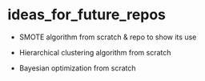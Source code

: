 # ideas_for_future_repos

- SMOTE algorithm from scratch & repo to show its use

- Hierarchical clustering algorithm from scratch

- Bayesian optimization from scratch
